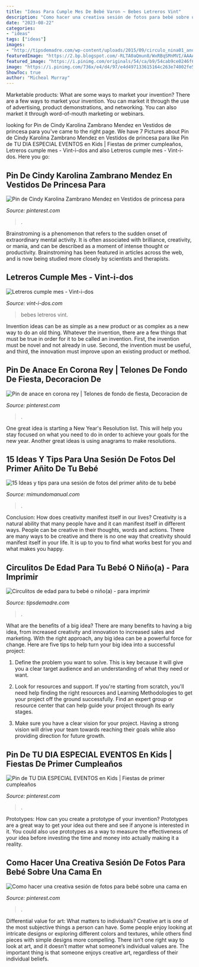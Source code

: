 ```yaml
---
title: "Ideas Para Cumple Mes De Bebé Varon ~ Bebes Letreros Vint"
description: "Como hacer una creativa sesión de fotos para bebé sobre una cama en"
date: "2023-08-22"
categories:
- "ideas"
tags: ["ideas"]
images:
- "http://tipsdemadre.com/wp-content/uploads/2015/09/circulo_nina01_ano.jpg"
featuredImage: "https://2.bp.blogspot.com/-RLTA0aQmun8/WxRBqSMnMVI/AAAAAAAA4rA/BrKNFLOyrNAczM-o4zrHt4ze1hMkY9iLQCLcBGAs/s1600/ideas-para-tomar-fotos-a-tu-bebe-cumple-mes3.jpg"
featured_image: "https://i.pinimg.com/originals/54/ca/b9/54cab9ce0246f60b36232d2cfca61576.jpg"
image: "https://i.pinimg.com/736x/e4/d4/97/e4d497133615164c263e74002fe5ad62.jpg"
ShowToc: true
author: "Micheal Murray"
---
```



Marketable products: What are some ways to market your invention?
There are a few ways to market your invention. You can market it through the use of advertising, product demonstrations, and networking. You can also market it through word-of-mouth marketing or webinars.

	

		
looking for Pin de Cindy Karolina Zambrano Mendez en Vestidos de princesa para you've came to the right page. We have 7 Pictures about Pin de Cindy Karolina Zambrano Mendez en Vestidos de princesa para like Pin de TU DIA ESPECIAL EVENTOS en Kids | Fiestas de primer cumpleaños, Letreros cumple mes - Vint-i-dos and also Letreros cumple mes - Vint-i-dos. Here you go:
		
    
## Pin De Cindy Karolina Zambrano Mendez En Vestidos De Princesa Para

<img loading=lazy src="https://i.pinimg.com/736x/5a/7e/13/5a7e13df09413b13f527e6bb988efb8f.jpg" onerror="this.onerror=null;this.src='https://tse4.mm.bing.net/th?id=OIP.tXD7i32inWz6e6mUHuWlJAHaKh&amp;pid=15.1';" alt="Pin de Cindy Karolina Zambrano Mendez en Vestidos de princesa para">

_Source: pinterest.com_

>. 

	

Brainstroming is a phenomenon that refers to the sudden onset of extraordinary mental activity. It is often associated with brilliance, creativity, or mania, and can be described as a moment of intense thought or productivity. Brainstroming has been featured in articles across the web, and is now being studied more closely by scientists and therapists.

    
## Letreros Cumple Mes - Vint-i-dos

<img loading=lazy src="https://vint-i-dos.com/wp-content/uploads/2018/04/janot-1-1100x1100.jpg" onerror="this.onerror=null;this.src='https://tse1.mm.bing.net/th?id=OIP.XTBYMDeqnYGhDhSti3VU3gHaHa&amp;pid=15.1';" alt="Letreros cumple mes - Vint-i-dos">

_Source: vint-i-dos.com_

>bebes letreros vint. 

	

Invention ideas can be as simple as a new product or as complex as a new way to do an old thing. Whatever the invention, there are a few things that must be true in order for it to be called an invention. First, the invention must be novel and not already in use. Second, the invention must be useful, and third, the innovation must improve upon an existing product or method.

    
## Pin De Anace En Corona Rey | Telones De Fondo De Fiesta, Decoracion De

<img loading=lazy src="https://i.pinimg.com/736x/e4/d4/97/e4d497133615164c263e74002fe5ad62.jpg" onerror="this.onerror=null;this.src='https://tse1.mm.bing.net/th?id=OIP.TLmYSvZ1rY737nbrNOVnXQHaE8&amp;pid=15.1';" alt="Pin de anace en corona rey | Telones de fondo de fiesta, Decoracion de">

_Source: pinterest.com_

>. 

	

One great idea is starting a New Year's Resolution list. This will help you stay focused on what you need to do in order to achieve your goals for the new year. Another great ideas is using anagrams to make resolutions.

    
## 15 Ideas Y Tips Para Una Sesión De Fotos Del Primer Añito De Tu Bebé

<img loading=lazy src="https://2.bp.blogspot.com/-RLTA0aQmun8/WxRBqSMnMVI/AAAAAAAA4rA/BrKNFLOyrNAczM-o4zrHt4ze1hMkY9iLQCLcBGAs/s1600/ideas-para-tomar-fotos-a-tu-bebe-cumple-mes3.jpg" onerror="this.onerror=null;this.src='https://tse2.mm.bing.net/th?id=OIP.ffMXmIvG4ldKWaFb-5g5tAAAAA&amp;pid=15.1';" alt="15 Ideas y tips para una sesión de fotos del primer añito de tu bebé">

_Source: mimundomanual.com_

>. 

	

Conclusion: How does creativity manifest itself in our lives?
Creativity is a natural ability that many people have and it can manifest itself in different ways. People can be creative in their thoughts, words and actions. There are many ways to be creative and there is no one way that creativity should manifest itself in your life. It is up to you to find what works best for you and what makes you happy.

    
## Circulitos De Edad Para Tu Bebé O Niño(a) - Para Imprimir

<img loading=lazy src="http://tipsdemadre.com/wp-content/uploads/2015/09/circulo_nina01_ano.jpg" onerror="this.onerror=null;this.src='https://tse3.mm.bing.net/th?id=OIP.zAeCJWxQhPXgjwlXMwpD-gHaJl&amp;pid=15.1';" alt="Circulitos de edad para tu bebé o niño(a) - para imprimir">

_Source: tipsdemadre.com_

>. 

	

What are the benefits of a big idea?
There are many benefits to having a big idea, from increased creativity and innovation to increased sales and marketing. With the right approach, any big idea can be a powerful force for change. Here are five tips to help turn your big idea into a successful project:
1. Define the problem you want to solve. This is key because it will give you a clear target audience and an understanding of what they need or want.

2. Look for resources and support. If you're starting from scratch, you'll need help finding the right resources and Learning Methodologies to get your project off the ground successfully. Find an expert group or resource center that can help guide your project through its early stages.

3. Make sure you have a clear vision for your project. Having a strong vision will drive your team towards reaching their goals while also providing direction for future growth.

    
## Pin De TU DIA ESPECIAL EVENTOS En Kids | Fiestas De Primer Cumpleaños

<img loading=lazy src="https://i.pinimg.com/originals/54/ca/b9/54cab9ce0246f60b36232d2cfca61576.jpg" onerror="this.onerror=null;this.src='https://tse4.mm.bing.net/th?id=OIP.Zlk2iyPwmDo3Ih-IPnXzQQHaK3&amp;pid=15.1';" alt="Pin de TU DIA ESPECIAL EVENTOS en Kids | Fiestas de primer cumpleaños">

_Source: pinterest.com_

>. 

	

Prototypes: How can you create a prototype of your invention?
Prototypes are a great way to get your idea out there and see if anyone is interested in it. You could also use prototypes as a way to measure the effectiveness of your idea before investing the time and money into actually making it a reality.

    
## Como Hacer Una Creativa Sesión De Fotos Para Bebé Sobre Una Cama En

<img loading=lazy src="https://i.pinimg.com/originals/b7/ea/79/b7ea795370df9757af3ab8710f654562.jpg" onerror="this.onerror=null;this.src='https://tse2.mm.bing.net/th?id=OIP.a7WFNCBm_JaoM0mRhzUjoQHaIe&amp;pid=15.1';" alt="Como hacer una creativa sesión de fotos para bebé sobre una cama en">

_Source: pinterest.com_

>. 

	

Differential value for art: What matters to individuals?
Creative art is one of the most subjective things a person can have. Some people enjoy looking at intricate designs or exploring different colors and textures, while others find pieces with simple designs more compelling. There isn’t one right way to look at art, and it doesn’t matter what someone’s individual values are. The important thing is that someone enjoys creative art, regardless of their individual beliefs.

